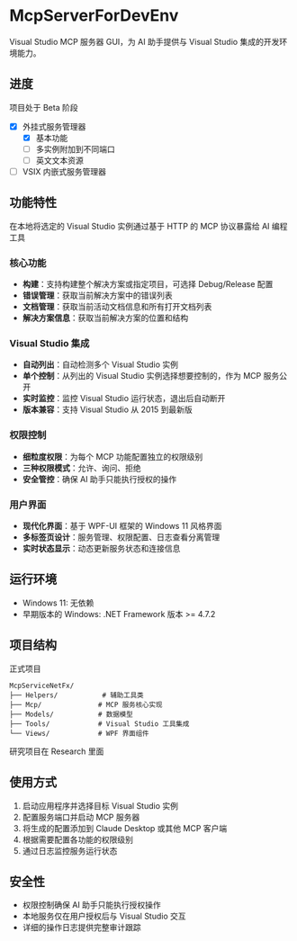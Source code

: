 # McpServerForDevEnv

Visual Studio MCP 服务器 GUI，为 AI 助手提供与 Visual Studio 集成的开发环境能力。

## 进度
项目处于 Beta 阶段

- [x] 外挂式服务管理器
    - [x] 基本功能
    - [ ] 多实例附加到不同端口
    - [ ] 英文文本资源
- [ ] VSIX 内嵌式服务管理器

## 功能特性

在本地将选定的 Visual Studio 实例通过基于 HTTP 的 MCP 协议暴露给 AI 编程工具

### 核心功能
- **构建**：支持构建整个解决方案或指定项目，可选择 Debug/Release 配置
- **错误管理**：获取当前解决方案中的错误列表
- **文档管理**：获取当前活动文档信息和所有打开文档列表
- **解决方案信息**：获取当前解决方案的位置和结构

### Visual Studio 集成
- **自动列出**：自动检测多个 Visual Studio 实例
- **单个控制**：从列出的 Visual Studio 实例选择想要控制的，作为 MCP 服务公开
- **实时监控**：监控 Visual Studio 运行状态，退出后自动断开
- **版本兼容**：支持 Visual Studio 从 2015 到最新版

### 权限控制
- **细粒度权限**：为每个 MCP 功能配置独立的权限级别
- **三种权限模式**：允许、询问、拒绝
- **安全管控**：确保 AI 助手只能执行授权的操作

### 用户界面
- **现代化界面**：基于 WPF-UI 框架的 Windows 11 风格界面
- **多标签页设计**：服务管理、权限配置、日志查看分离管理
- **实时状态显示**：动态更新服务状态和连接信息

## 运行环境
- Windows 11: 无依赖
- 早期版本的 Windows: .NET Framework 版本 >= 4.7.2

## 项目结构

正式项目
```
McpServiceNetFx/
├── Helpers/           # 辅助工具类
├── Mcp/              # MCP 服务核心实现
├── Models/           # 数据模型
├── Tools/            # Visual Studio 工具集成
└── Views/            # WPF 界面组件
```

研究项目在 Research 里面

## 使用方式

1. 启动应用程序并选择目标 Visual Studio 实例
2. 配置服务端口并启动 MCP 服务器
3. 将生成的配置添加到 Claude Desktop 或其他 MCP 客户端
4. 根据需要配置各功能的权限级别
5. 通过日志监控服务运行状态

## 安全性

- 权限控制确保 AI 助手只能执行授权操作
- 本地服务仅在用户授权后与 Visual Studio 交互
- 详细的操作日志提供完整审计跟踪